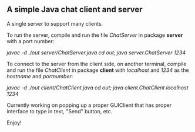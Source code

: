 ## A simple Java chat client and server

A single server to support many clients.

To run the server, compile and run the file _ChatServer_ in package **server** with a port number:

_javac -d ./out server/ChatServer.java_
_cd out; java server.ChatServer 1234_


To connect to the server from the client side, on another terminal, compile and run the file _ChatClient_ in package **client** with _localhost_ and _1234_ as the _hostname_ and _portnumber_:

_javac -d ./out client/ChatClient.java_
_cd out; java client.ChatClient localhost 1234_


Currently working on popping up a proper GUIClient that has proper interface to type in text, "Send" button, etc.


Enjoy!
